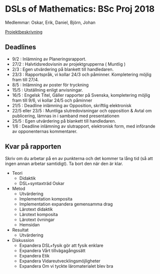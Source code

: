 # DSLs of Mathematics: BSc Proj 2018

Medlemmar: Oskar, Erik, Daniel, Björn, Johan

[Projektbeskrivning](DSLsofMath_andra_kurser.md)


## Deadlines
* 9/2  : Inlämning av Planeringsrapport.
* 27/2 : Halvtidsredovisnin av projektgrupperna ( Muntlig )
* 2/3  : Egen utvärdering på blankett till handledaren.
* 23/3 : Rapportspråk, vi kollar 24/3 och påminner. Kompletering möjlig fram till 27/4.
* 8/5  : Inlämning av poster för tryckning
* 15/5 : Utställning enligt anvisningar.
* 16/5 : Engelsk Titel, Gäller rapporter på Svenska, kompletering möjlig fram till 9/6, vi kollar 24/5 och påminner
* 21/5 : Deadline inlämning av Opposition, skriftlig elektronisk
* 22/5 eller 23/5 : Muntliga slutredovisningar och opposition & Avtal om publicering, lämnas in i samband med presentationen
* 25/5 : Egen utvärdering på blankett till handledaren.
* 1/6 : Deadline inlämning av slutrapport, elektronisk form, med införande av opponenternas kommentarer.


## Kvar på rapporten

Skriv om du arbetar på en av punkterna och det kommer ta lång tid (så att ingen annan arbetar samtidigt). Ta bort den när den är klar.

- Teori
    - Didaktik
    - DSL+syntaxträd Oskar
- Metod
    - Utvärdering
    - Implementation komposita
    - Implementation expandera gemensamma drag
    - Lärotext didaktik
    - Lärotext komposita
    - Lärotext övningar
    - Hemsidan
- Resultat
    - Utvärdering
- Diskussion
    - Expandera DSL+fysik gör att fysik enklare
    - Expandera Vårt tillvägagångssätt
    - Expandera Etik
    - Expandera Vidareutvecklingsmöjligheter
    - Expandera Om vi tyckte läromaterialet blev bra